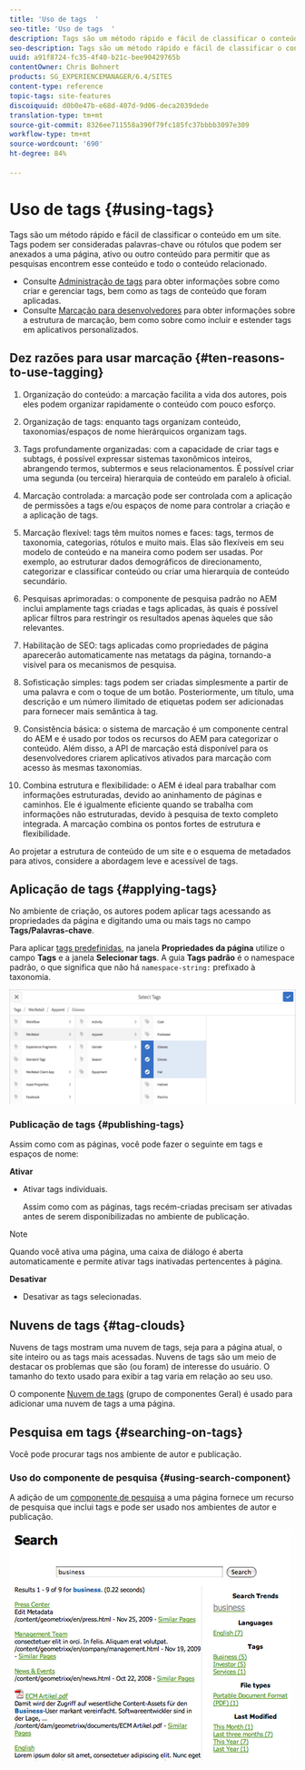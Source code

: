 ```yaml
---
title: 'Uso de tags  '
seo-title: 'Uso de tags  '
description: Tags são um método rápido e fácil de classificar o conteúdo em um site
seo-description: Tags são um método rápido e fácil de classificar o conteúdo em um site
uuid: a91f8724-fc35-4f40-b21c-bee90429765b
contentOwner: Chris Bohnert
products: SG_EXPERIENCEMANAGER/6.4/SITES
content-type: reference
topic-tags: site-features
discoiquuid: d0b0e47b-e68d-407d-9d06-deca2039dede
translation-type: tm+mt
source-git-commit: 8326ee711558a390f79fc185fc37bbbb3097e309
workflow-type: tm+mt
source-wordcount: '690'
ht-degree: 84%

---
```



# Uso de tags   {#using-tags}

Tags são um método rápido e fácil de classificar o conteúdo em um site. Tags podem ser consideradas palavras-chave ou rótulos que podem ser anexados a uma página, ativo ou outro conteúdo para permitir que as pesquisas encontrem esse conteúdo e todo o conteúdo relacionado.

* Consulte [Administração de tags](/help/sites-administering/tags.md) para obter informações sobre como criar e gerenciar tags, bem como as tags de conteúdo que foram aplicadas.
* Consulte [Marcação para desenvolvedores](/help/sites-developing/tags.md) para obter informações sobre a estrutura de marcação, bem como sobre como incluir e estender tags em aplicativos personalizados.

## Dez razões para usar marcação {#ten-reasons-to-use-tagging}

1. Organização do conteúdo: a marcação facilita a vida dos autores, pois eles podem organizar rapidamente o conteúdo com pouco esforço.

1. Organização de tags: enquanto tags organizam conteúdo, taxonomias/espaços de nome hierárquicos organizam tags.

1. Tags profundamente organizadas: com a capacidade de criar tags e subtags, é possível expressar sistemas taxonômicos inteiros, abrangendo termos, subtermos e seus relacionamentos. É possível criar uma segunda (ou terceira) hierarquia de conteúdo em paralelo à oficial.

1. Marcação controlada: a marcação pode ser controlada com a aplicação de permissões a tags e/ou espaços de nome para controlar a criação e a aplicação de tags.

1. Marcação flexível: tags têm muitos nomes e faces: tags, termos de taxonomia, categorias, rótulos e muito mais. Elas são flexíveis em seu modelo de conteúdo e na maneira como podem ser usadas. Por exemplo, ao estruturar dados demográficos de direcionamento, categorizar e classificar conteúdo ou criar uma hierarquia de conteúdo secundário.

1. Pesquisas aprimoradas: o componente de pesquisa padrão no AEM inclui amplamente tags criadas e tags aplicadas, às quais é possível aplicar filtros para restringir os resultados apenas àqueles que são relevantes.

1. Habilitação de SEO: tags aplicadas como propriedades de página aparecerão automaticamente nas metatags da página, tornando-a visível para os mecanismos de pesquisa.

1. Sofisticação simples: tags podem ser criadas simplesmente a partir de uma palavra e com o toque de um botão. Posteriormente, um título, uma descrição e um número ilimitado de etiquetas podem ser adicionadas para fornecer mais semântica à tag.

1. Consistência básica: o sistema de marcação é um componente central do AEM e é usado por todos os recursos do AEM para categorizar o conteúdo. Além disso, a API de marcação está disponível para os desenvolvedores criarem aplicativos ativados para marcação com acesso às mesmas taxonomias.

1. Combina estrutura e flexibilidade: o AEM é ideal para trabalhar com informações estruturadas, devido ao aninhamento de páginas e caminhos. Ele é igualmente eficiente quando se trabalha com informações não estruturadas, devido à pesquisa de texto completo integrada. A marcação combina os pontos fortes de estrutura e flexibilidade.

Ao projetar a estrutura de conteúdo de um site e o esquema de metadados para ativos, considere a abordagem leve e acessível de tags.

## Aplicação de tags    {#applying-tags}

No ambiente de criação, os autores podem aplicar tags acessando as propriedades da página e digitando uma ou mais tags no campo **Tags/Palavras-chave**.

Para aplicar [tags predefinidas](/help/sites-administering/tags.md), na janela **Propriedades da página** utilize o campo **Tags** e a janela **Selecionar tags**. A guia **Tags padrão** é o namespace padrão, o que significa que não há `namespace-string:` prefixado à taxonomia.

![chlimage_1-92](assets/chlimage_1-92.png)

### Publicação de tags {#publishing-tags}

Assim como com as páginas, você pode fazer o seguinte em tags e espaços de nome:

**Ativar**

* Ativar tags individuais.

   Assim como com as páginas, tags recém-criadas precisam ser ativadas antes de serem disponibilizadas no ambiente de publicação.

>[!NOTE]
>
>Quando você ativa uma página, uma caixa de diálogo é aberta automaticamente e permite ativar tags inativadas pertencentes à página.

**Desativar**

* Desativar as tags selecionadas.

## Nuvens de tags  {#tag-clouds}

Nuvens de tags mostram uma nuvem de tags, seja para a página atual, o site inteiro ou as tags mais acessadas. Nuvens de tags são um meio de destacar os problemas que são (ou foram) de interesse do usuário. O tamanho do texto usado para exibir a tag varia em relação ao seu uso.

O componente [Nuvem de tags](/help/sites-authoring/default-components-foundation.md#tag-cloud) (grupo de componentes Geral) é usado para adicionar uma nuvem de tags a uma página.

## Pesquisa em tags  {#searching-on-tags}

Você pode procurar tags nos ambiente de autor e publicação.

### Uso do componente de pesquisa  {#using-search-component}

A adição de um [componente de pesquisa](/help/sites-authoring/default-components-foundation.md#search) a uma página fornece um recurso de pesquisa que inclui tags e pode ser usado nos ambientes de autor e publicação.

![chlimage_1-93](assets/chlimage_1-93.png)

